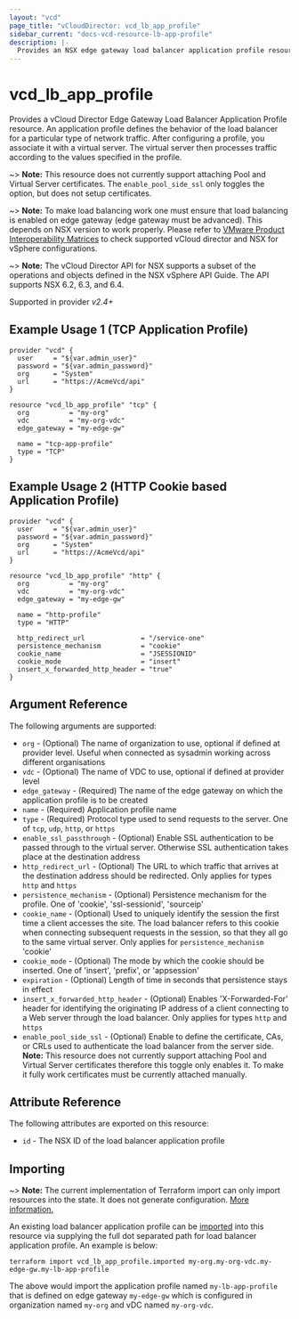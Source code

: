 ```yaml
---
layout: "vcd"
page_title: "vCloudDirector: vcd_lb_app_profile"
sidebar_current: "docs-vcd-resource-lb-app-profile"
description: |-
  Provides an NSX edge gateway load balancer application profile resource.
---
```


# vcd\_lb\_app\_profile

Provides a vCloud Director Edge Gateway Load Balancer Application Profile resource. An application
profile defines the behavior of the load balancer for a particular type of network traffic. After
configuring a profile, you associate it with a virtual server. The virtual server then processes
traffic according to the values specified in the profile.

~> **Note:** This resource does not currently support attaching  Pool and Virtual
Server certificates. The `enable_pool_side_ssl` only toggles the option, but does not setup
certificates.

~> **Note:** To make load balancing work one must ensure that load balancing is enabled on edge
gateway (edge gateway must be advanced).
This depends on NSX version to work properly. Please refer to [VMware Product Interoperability
Matrices](https://www.vmware.com/resources/compatibility/sim/interop_matrix.php#interop&29=&93=) 
to check supported vCloud director and NSX for vSphere configurations.

~> **Note:** The vCloud Director API for NSX supports a subset of the operations and objects defined
in the NSX vSphere API Guide. The API supports NSX 6.2, 6.3, and 6.4.

Supported in provider *v2.4+*

## Example Usage 1 (TCP Application Profile)

```hcl
provider "vcd" {
  user     = "${var.admin_user}"
  password = "${var.admin_password}"
  org      = "System"
  url      = "https://AcmeVcd/api"
}

resource "vcd_lb_app_profile" "tcp" {
  org          = "my-org"
  vdc          = "my-org-vdc"
  edge_gateway = "my-edge-gw"

  name = "tcp-app-profile"
  type = "TCP"
}
```

## Example Usage 2 (HTTP Cookie based Application Profile)

```hcl
provider "vcd" {
  user     = "${var.admin_user}"
  password = "${var.admin_password}"
  org      = "System"
  url      = "https://AcmeVcd/api"
}

resource "vcd_lb_app_profile" "http" {
  org          = "my-org"
  vdc          = "my-org-vdc"
  edge_gateway = "my-edge-gw"

  name = "http-profile"
  type = "HTTP"

  http_redirect_url              = "/service-one"
  persistence_mechanism          = "cookie"
  cookie_name                    = "JSESSIONID"
  cookie_mode                    = "insert"
  insert_x_forwarded_http_header = "true"
}
```

## Argument Reference

The following arguments are supported:

* `org` - (Optional) The name of organization to use, optional if defined at provider level. Useful when connected as sysadmin working across different organisations
* `vdc` - (Optional) The name of VDC to use, optional if defined at provider level
* `edge_gateway` - (Required) The name of the edge gateway on which the application profile is to be created
* `name` - (Required) Application profile name
* `type` - (Required) Protocol type used to send requests to the server. One of `tcp`, `udp`,
`http`, or `https`
* `enable_ssl_passthrough` - (Optional) Enable SSL authentication to be passed through to the
virtual server. Otherwise SSL authentication takes place at the destination address
* `http_redirect_url` - (Optional) The URL to which traffic that arrives at the destination address
should be redirected. Only applies for types `http` and `https`
* `persistence_mechanism` - (Optional) Persistence mechanism for the profile. One of 'cookie',
'ssl-sessionid', 'sourceip'
* `cookie_name` - (Optional) Used to uniquely identify the session the first time a client accesses
the site. The load balancer refers to this cookie when connecting subsequent requests in the
session, so that they all go to the same virtual server. Only applies for
`persistence_mechanism` 'cookie'
* `cookie_mode` - (Optional) The mode by which the cookie should be inserted. One of 'insert', 
'prefix', or 'appsession'
* `expiration` - (Optional) Length of time in seconds that persistence stays in effect
* `insert_x_forwarded_http_header` - (Optional) Enables 'X-Forwarded-For' header for identifying
the originating IP address of a client connecting to a Web server through the load balancer.
Only applies for types `http` and `https`
* `enable_pool_side_ssl` - (Optional) Enable to define the certificate, CAs, or CRLs used to
authenticate the load balancer from the server side. **Note:** This resource does not currently
support attaching Pool and Virtual Server certificates therefore this toggle only enables it. To
make it fully work certificates must be currently attached manually.

## Attribute Reference

The following attributes are exported on this resource:

* `id` - The NSX ID of the load balancer application profile

## Importing

~> **Note:** The current implementation of Terraform import can only import resources into the state.
It does not generate configuration. [More information.](https://www.terraform.io/docs/import/)

An existing load balancer application profile can be [imported][docs-import] into this resource
via supplying the full dot separated path for load balancer application profile. An example is
below:

[docs-import]: /docs/import/index.html

```
terraform import vcd_lb_app_profile.imported my-org.my-org-vdc.my-edge-gw.my-lb-app-profile
```

The above would import the application profile named `my-lb-app-profile` that is defined on edge
gateway `my-edge-gw` which is configured in organization named `my-org` and vDC named `my-org-vdc`.
